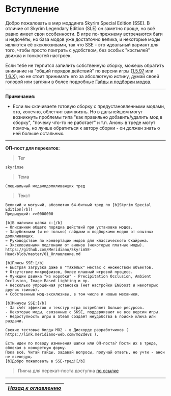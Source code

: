 # Вступление

Добро пожаловать в мир моддинга Skyrim Special Edition (SSE). В отличие от Skyrim Legendary Edition (SLE) он заметно проще, но всё равно имеет свои особенности. В игре по-прежнему встречаются баги и недочёты, но база модов уже достаточно велика, и некоторые моды являются её эксклюзивами, так что SSE - это идеальный вариант для того, чтобы просто поиграть с удобством, без особых "костылей" движка и тонкостей настроек.

Если тебе не терпится запилить собственную сборку, можешь обратить внимание на "общий порядок действий" по версии игры ([1.5.97](01_Main_Info/03_Общий_порядок_действий_(1.5.97).md) или [1.6.Х](01_Main_Info/03_Общий_порядок_действий_(1.6.X).md)), но не стоит принимать его за абсолютную истину, думай своей головой или загляни в более подробные [Гайды и подборки модов](01_Main_Info/04_Гайды_и_подборки_модов.md).

------

**Примечания:**

+ Если вы скачиваете готовую сборку с предустановленными модами, это, конечно, облегчит вам жизнь. Но в дальнейшем могут возникнуть проблемы типа "как правильно добавить/удалить мод в сборку", "почему что-то не работает" и т.п. Аноны в треде могут помочь, но лучше обратиться к автору сборки - он должен знать о ней больше остальных.

------

**ОП-пост для перекатов:**

> Тег

```
skyrimse
```

> Тема

```
Специальный модамидопиливающих тред
```

> Текст

```
Великий и могучий, абсолютно 64-битный тред по [b]Skyrim Special Edition[/b]!
Предыдущий: >>0000000

[b]В наличии шапка с:[/b]
➔ Описанием общего порядка действий при установке модов.
➔ Зарубежными (и не только) гайдами и подборками модов от опытных допиливающих.
➔ Руководством по конвертации модов для классического Скайрима.
➔ Эксклюзивными подгонами от анонов (некоторые платные моды).
https://github.com/Meridiano/SkyrimSE-Head/blob/master/01_Оглавление.md

[b]Плюсы SSE:[/b]
+ Быстрая загрузка даже в "тяжёлых" местах с множеством объектов.
+ Отсутствие микрофризов, более плавный игровой процесс.
+ Функции движка "из коробки" - Precipitation Occlusion, Ambient Occlusion, Image-Based Lighting и пр.
+ Несколько упрощённая установка (нет настройки ENBoost и некоторых других твиков).
+ Собственные мод-эксклюзивы, в том числе и новые механики.

[b]Минусы SSE:[/b]
- За счёт эффектов и текстур игра потребляет больше ресурсов.
- Некоторые моды, связанные с SKSE, поддерживают не все версии игры.
- Недоступность игры в Steam создаёт неудобства в поиске ключа или раздачи.

Свежие тестовые билды МО2 - в Дискорде разработчиков ( https://link.meridiano-web.com/mo2devs ).

Есть идеи по поводу изменения шапки или ОП-поста? Пости их в треде, облекая в конкретную форму.
Пока всё. Читай гайды, задавай вопросы, получай ответы, но учти - анон не всеведущ.
[b]Добро пожаловать в SSE-тред![/b]
```

> Пикча для перекат-поста доступна [по ссылке](https://cdn.discordapp.com/attachments/1125351713998655589/1155913629456158891/Dragon.png)

------

|[*Назад к оглавлению*](01_Оглавление.md)|
|:---:|

